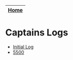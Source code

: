 |[Home](./../README.md)|
|-------------|
# Captains Logs
- [Initial Log](./initial/README.md)
- [5500](./5500/README.md)